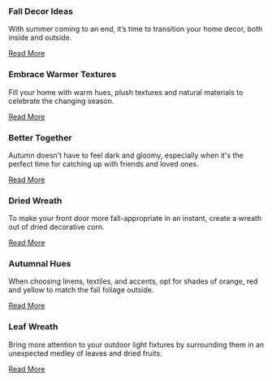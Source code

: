 <!-- Body Copy -->

<h3>Fall Decor Ideas</h3>
<p>With summer coming to an end, it’s time to transition your home decor, both inside and outside.</p>
<a href="#">Read More</a>

<h3>Embrace Warmer Textures</h3>
<p>Fill your home with warm hues, plush textures and natural materials to celebrate the changing season.</p>
<a href="#">Read More</a>

<h3>Better Together</h3>
<p>Autumn doesn't have to feel dark and gloomy, especially when it's the perfect time for catching up with friends and loved ones.</p>
<a href="#">Read More</a>

<h3>Dried Wreath</h3>
<p>To make your front door more fall-appropriate in an instant, create a wreath out of dried decorative corn.</p>
<a href="#">Read More</a>

<h3>Autumnal Hues</h3>
<p>When choosing linens, textiles, and accents, opt for shades of orange, red and yellow to match the fall foliage outside.</p>
<a href="#">Read More</a>

<h3>Leaf Wreath</h3>
<p>Bring more attention to your outdoor light fixtures by surrounding them in an unexpected medley of leaves and dried fruits.</p>
<a href="#">Read More</a>